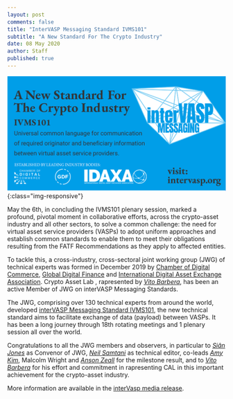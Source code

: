 ```yaml
---
layout: post
comments: false
title: "InterVASP Messaging Standard IVMS101"
subtitle: "A New Standard For The Crypto Industry"
date: 08 May 2020
author: Staff
published: true
---
```


![IVMS101](/img/posts/ivms101.png){:class="img-responsive"}

May the 6th, in concluding the IVMS101 plenary session, marked a profound, pivotal moment in collaborative efforts, across the crypto-asset industry and all other sectors, to solve a common challenge: the need for virtual asset service providers (VASPs) to adopt uniform approaches and establish common standards to enable them to meet their obligations resulting from the FATF Recommendations as they apply to affected entities.

To tackle this, a cross-industry, cross-sectoral joint working group (JWG) of technical experts was formed in December 2019  by [Chamber of Digital Commerce](https://digitalchamber.org/), [Global Digital Finance](https://www.gdf.io/) and [International Digital Asset Exchange Association](http://idaxa.org/).
Crypto Asset Lab , rapresented by [_Vito Barbera_](https://www.linkedin.com/in/vito-barbera-44883a89/?originalSubdomain=it), has been an active Member of JWG on interVASP Messaging Standards.

The JWG, comprising over 130 technical experts from around the world, developed [interVASP Messaging Standard IVMS101](https://intervasp.org/), the new technical standard aims to facilitate exchange of data (payload) between VASPs.
It has been a long journey through 18th rotating meetings and 1 plenary session all over the world.

Congratulations to all the JWG members and observers, in particular to [_Siân Jones_](https://www.linkedin.com/in/sianjonescoinsult/) as Convenor of JWG, [_Neil Samtani_](https://www.linkedin.com/in/neilsamtani/) as technical editor, co-leads [_Amy Kim_](https://www.linkedin.com/in/amydavinekim/), Malcolm Wright and [_Anson Zeall_](https://www.linkedin.com/in/ansonzeall/) for the milestone result, and to [_Vito Barbera_](https://www.linkedin.com/in/vito-barbera-44883a89/?originalSubdomain=it) for his effort and commitment in rapresenting CAL in this important achievement for the crypto-asset industry.

More information are available in the [interVasp media release](https://docs.google.com/document/d/1d-Kr15x_HtXOK6O0kVaLfhH0IABi6mFoipvGgrf-PmE/edit).
